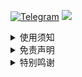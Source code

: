 [![Telegram](https://img.shields.io/badge/Telegram-Channel-33A8E3)](https://t.me/shhshopee)
[![](https://img.shields.io/github/followers/shhshopee?label=follow&style=social)](https://github.com/shhshopee)

<details>
   <summary>使用须知</summary>  

### 本仓库内容为纯粹自用，只根据本人的使用习惯和喜好来进行修改和更新，未必适合所有人，请知悉。
> 为避免步骤出错，使用本仓库的内容之前，请仔细阅读每一个文件夹下的 README.md 说明。

### 注意：

1. 所有内容均来自互联网，不保证长期可用性。
2. 只是搬运和同步更新大佬作品，不负责维护。

</details>

<details>
   <summary>免责声明</summary> 

### 使用目的与合法性声明

1. 本仓库内的解锁 / 解密分析脚本及相关内容仅用于技术学习、研究交流和资源共享，不保证其符合任何国家 / 地区的法律法规。用户需自行判断使用场景的合法性，并对自身行为负责。

2. 本内容不构成任何技术指导或商业建议，用户应谨慎评估其准确性、完整性及有效性，因使用不当导致的任何风险由用户自行承担。

### 责任限制条款

1. 对于用户直接或间接使用本仓库内容（包括但不限于搭建服务器、传播内容等）而违反法律法规、侵犯第三方权益或造成隐私泄露、财产损失等后果，本仓库作者及贡献者不承担任何法律责任。

2. 本仓库内容 “按现状” 提供，作者不对内容的正确性、适用性或无侵权性作任何明示或默示保证，亦不承担因内容错误、漏洞或使用导致的直接、间接、附带或后果性损失（Consequential Damages，包括但不限于数据丢失、业务中断、利润损失等）。

### 使用禁止条款

1. 严禁将本仓库内容用于商业盈利、非法活动（如网络攻击、数据窃取、侵犯版权等）或其他违反公序良俗的行为，否则用户需自行承担全部法律后果。

### 知识产权与侵权处理

1. 本仓库内容（包括但不限于脚本、文档、代码等）的知识产权归作者及贡献者共同所有，受著作权法及国际版权条约保护。

2. 本仓库内容采用 [CC BY-NC-SA 4.0](https://creativecommons.org/licenses/by-nc-sa/4.0/) 国际许可协议（以下简称‘本许可’）进行授权，完整条款以官网公示内容为准。在遵守本许可全部条款的前提下，允许用户：

   - 复制、分发、展示、运行、测试本内容；

   - 基于本内容进行改编创作，但需遵守 “相同方式共享” 条款。

   **特别要求：**

   - 任何使用、改编或传播行为必须保留原作者署名信息（包括但不限于作者姓名、项目链接等）；

   - 禁止将本内容用于商业目的（即任何以营利为目标的使用场景）。

3. 未遵守本许可条款或超出授权范围的行为（如商业使用、删除署名、修改后不按相同许可发布等），均属于侵权行为，作者及贡献者有权追究法律责任。

4. 如认为本仓库内容侵犯您的合法权益，请提供以下材料以书面形式（可发送至指定邮箱：llavabyte@gmail.com）通知作者：

   - 权利人身份证明（如身份证、营业执照等）；

   - 知识产权权属证明（如著作权登记证书、商标注册证等）；

   - 侵权内容及链接的具体说明；

   - 要求删除或采取其他措施的书面请求。

作者将在收到包含完整证明材料且形式符合法律要求的通知后 3 个工作日内处理，并通过原通知渠道反馈结果。若材料不完整，将通知提交方在 5 个工作日内补充，逾期视为未提出有效异议。

### 其他条款

- 鉴于本内容的学习研究性质，建议用户在下载后 24 小时内删除。若继续留存或使用，视为您已充分知晓并自愿承担因内容使用产生的全部法律风险及后果。

- 您浏览、下载或使用本仓库内容，即视为已阅读并同意本免责声明的全部条款。作者保留对声明内容随时修订的权利，修订后内容将在仓库显著位置公示，无需另行通知。

</details>

<details>
   <summary>特别鸣谢</summary> 

### 特别鸣谢各路大佬辛勤付出的成果和分享（排名不分先后）：

* [Loyalsoldier](https://github.com/Loyalsoldier/v2ray-rules-dat)
* [MetaCubeX](https://github.com/MetaCubeX/meta-rules-dat/tree/master)
* [privacy-protection-tools](https://github.com/privacy-protection-tools/anti-AD)
* [TG-Twilight](https://github.com/TG-Twilight/AWAvenue-Ads-Rule)
* [luestr](https://github.com/luestr/ProxyResource)
* [xishang0128](https://github.com/xishang0128/sub-store-template)
* [LOWERTOP](https://github.com/LOWERTOP/Shadowrocket-First)
* [Toperlock](https://github.com/Toperlock/sing-box-subscribe)
* [fmz200](https://github.com/fmz200/wool_scripts)
* [v2fly](https://github.com/v2fly/domain-list-community)
* [DivineEngine](https://github.com/DivineEngine/Profiles/tree/master)
* [Tartarus2014](https://github.com/Tartarus2014)
* [Cuttlefish](https://github.com/ddgksf2013?tab=repositories)
* [Semporia](https://github.com/Semporia)
* [NobyDa](https://github.com/NobyDa)
* [Yichahucha](https://github.com/yichahucha/surge/tree/master)
* [chavyleung](https://github.com/chavyleung)
* [mieqq](https://github.com/mieqq/mieqq)
* [Sunert](https://github.com/Sunert/Script)
* [app2smile](https://github.com/app2smile/rules)
* [zZPiglet](https://github.com/zZPiglet/Task/tree/master)
* [VirgilClyne](https://github.com/VirgilClyne)
* [Peng-YM](https://github.com/Peng-YM)
* [KOP-XIAO](https://github.com/KOP-XIAO)
* [Neurogram-R](https://github.com/Neurogram-R)
* [blackmatrix7](https://github.com/blackmatrix7/ios_rule_script)
* [Hackl0us](https://github.com/Hackl0us)
* [Fei](https://github.com/Infatuation-Fei/rule/tree/main/Stash/)
* [githubdulong](https://github.com/githubdulong/Script)
* [Koolson](https://github.com/Koolson/Qure)
* [Orz-3](https://github.com/Orz-3)
* [smartmimi](https://github.com/smartmimi/conf/tree/master)
* [Maasea](https://github.com/Maasea/sgmodule)
* [Rabbit-Spec](https://github.com/Rabbit-Spec/Surge)
* [I-am-R-E](https://github.com/I-am-R-E)
* [StevenKwan](https://github.com/StevenKwan/stash-waffle)
* [jnlaoshu](https://github.com/jnlaoshu/MySelf)
* [ACL4SSR](https://github.com/ACL4SSR/ACL4SSR/tree/master)
* [Repcz](https://github.com/Repcz)

### 如有遗漏，欢迎提醒补充。
</details>
